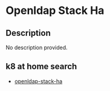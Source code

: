 # Openldap Stack Ha

## Description

No description provided.

## k8 at home search

- [openldap-stack-ha](https://nanne.dev/k8s-at-home-search/#/openldap-stack-ha)
